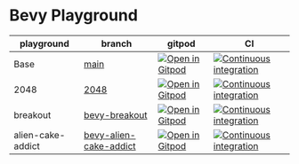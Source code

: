 # Bevy Playground

|playground|branch|gitpod|CI|
|--|--|--|--|
|Base|[main](https://github.com/vleue/bevy_playground)|[![Open in Gitpod](https://gitpod.io/button/open-in-gitpod.svg)](https://gitpod.io/#https://github.com/vleue/bevy_playground)|[![Continuous integration](https://github.com/vleue/bevy_playground/actions/workflows/ci.yml/badge.svg?branch=main)](https://github.com/vleue/bevy_playground/actions/workflows/ci.yml)|
|2048|[2048](https://github.com/vleue/bevy_playground/tree/2048)|[![Open in Gitpod](https://gitpod.io/button/open-in-gitpod.svg)](https://gitpod.io/#https://github.com/vleue/bevy_playground/tree/2048)|[![Continuous integration](https://github.com/vleue/bevy_playground/actions/workflows/ci.yml/badge.svg?branch=2048)](https://github.com/vleue/bevy_playground/actions/workflows/ci.yml)|
|breakout|[bevy-breakout](https://github.com/vleue/bevy_playground/tree/bevy-breakout)|[![Open in Gitpod](https://gitpod.io/button/open-in-gitpod.svg)](https://gitpod.io/#https://github.com/vleue/bevy_playground/tree/bevy-breakout)|[![Continuous integration](https://github.com/vleue/bevy_playground/actions/workflows/ci.yml/badge.svg?branch=bevy-breakout)](https://github.com/vleue/bevy_playground/actions/workflows/ci.yml)|
|alien-cake-addict|[bevy-alien-cake-addict](https://github.com/vleue/bevy_playground/tree/bevy-alien-cake-addict)|[![Open in Gitpod](https://gitpod.io/button/open-in-gitpod.svg)](https://gitpod.io/#https://github.com/vleue/bevy_playground/tree/bevy-alien-cake-addict)|[![Continuous integration](https://github.com/vleue/bevy_playground/actions/workflows/ci.yml/badge.svg?branch=bevy-alien-cake-addict)](https://github.com/vleue/bevy_playground/actions/workflows/ci.yml)|
